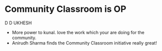 
# Community Classroom is OP

D
D
UKHESH
- More power to kunal. love the work which your are doing for the community.
- Anirudh Sharma finds the Community Classroom initiative really great!
